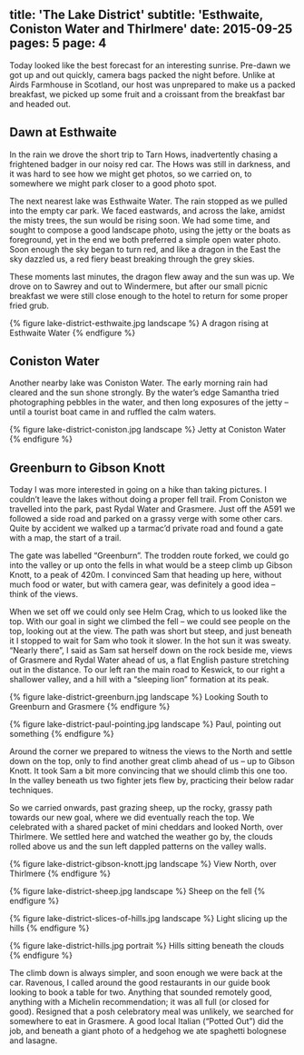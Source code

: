 title: 'The Lake District'
subtitle: 'Esthwaite, Coniston Water and Thirlmere'
date: 2015-09-25
pages: 5
page: 4
---

Today looked like the best forecast for an interesting sunrise. Pre-dawn we got up and out quickly, camera bags packed the night before. Unlike at Airds Farmhouse in Scotland, our host was unprepared to make us a packed breakfast, we picked up some fruit and a croissant from the breakfast bar and headed out.

## Dawn at Esthwaite

In the rain we drove the short trip to Tarn Hows, inadvertently chasing a frightened badger in our noisy red car. The Hows was still in darkness, and it was hard to see how we might get photos, so we carried on, to somewhere we might park closer to a good photo spot.

The next nearest lake was Esthwaite Water. The rain stopped as we pulled into the empty car park. We faced eastwards, and across the lake, amidst the misty trees, the sun would be rising soon. We had some time, and sought to compose a good landscape photo, using the jetty or the boats as foreground, yet in the end we both preferred a simple open water photo. Soon enough the sky began to turn red, and like a dragon in the East the sky dazzled us, a red fiery beast breaking through the grey skies.

These moments last minutes, the dragon flew away and the sun was up. We drove on to Sawrey and out to Windermere, but after our small picnic breakfast we were still close enough to the hotel to return for some proper fried grub.

{% figure lake-district-esthwaite.jpg landscape %}
A dragon rising at Esthwaite Water
{% endfigure %}

## Coniston Water

Another nearby lake was Coniston Water. The early morning rain had cleared and the sun shone strongly. By the water’s edge Samantha tried photographing pebbles in the water, and then long exposures of the jetty – until a tourist boat came in and ruffled the calm waters.

{% figure lake-district-coniston.jpg landscape %}
Jetty at Coniston Water
{% endfigure %}

## Greenburn to Gibson Knott

Today I was more interested in going on a hike than taking pictures. I couldn’t leave the lakes without doing a proper fell trail. From Coniston we travelled into the park, past Rydal Water and Grasmere. Just off the A591 we followed a side road and parked on a grassy verge with some other cars. Quite by accident we walked up a tarmac’d private road and found a gate with a map, the start of a trail.

The gate was labelled “Greenburn”. The trodden route forked, we could go into the valley or up onto the fells in what would be a steep climb up Gibson Knott, to a peak of 420m. I convinced Sam that heading up here, without much food or water, but with camera gear, was definitely a good idea – think of the views.

When we set off we could only see Helm Crag, which to us looked like the top. With our goal in sight we climbed the fell – we could see people on the top, looking out at the view. The path was short but steep, and just beneath it I stopped to wait for Sam who took it slower. In the hot sun it was sweaty. “Nearly there”, I said as Sam sat herself down on the rock beside me, views of Grasmere and Rydal Water ahead of us, a flat English pasture stretching out in the distance. To our left ran the main road to Keswick, to our right a shallower valley, and a hill with a “sleeping lion” formation at its peak.

{% figure lake-district-greenburn.jpg landscape %}
Looking South to Greenburn and Grasmere
{% endfigure %}

{% figure lake-district-paul-pointing.jpg landscape %}
Paul, pointing out something
{% endfigure %}

Around the corner we prepared to witness the views to the North and settle down on the top, only to find another great climb ahead of us – up to Gibson Knott. It took Sam a bit more convincing that we should climb this one too. In the valley beneath us two fighter jets flew by, practicing their below radar techniques.

So we carried onwards, past grazing sheep, up the rocky, grassy path towards our new goal, where we did eventually reach the top. We celebrated with a shared packet of mini cheddars and looked North, over Thirlmere. We settled here and watched the weather go by, the clouds rolled above us and the sun left dappled patterns on the valley walls.

{% figure lake-district-gibson-knott.jpg landscape %}
View North, over Thirlmere
{% endfigure %}

{% figure lake-district-sheep.jpg landscape %}
Sheep on the fell
{% endfigure %}

{% figure lake-district-slices-of-hills.jpg landscape %}
Light slicing up the hills
{% endfigure %}

{% figure lake-district-hills.jpg portrait %}
Hills sitting beneath the clouds
{% endfigure %}

The climb down is always simpler, and soon enough we were back at the car. Ravenous, I called around the good restaurants in our guide book looking to book a table for two. Anything that sounded remotely good, anything with a Michelin recommendation; it was all full (or closed for good). Resigned that a posh celebratory meal was unlikely, we searched for somewhere to eat in Grasmere. A good local Italian (“Potted Out”) did the job, and beneath a giant photo of a hedgehog we ate spaghetti bolognese and lasagne.
